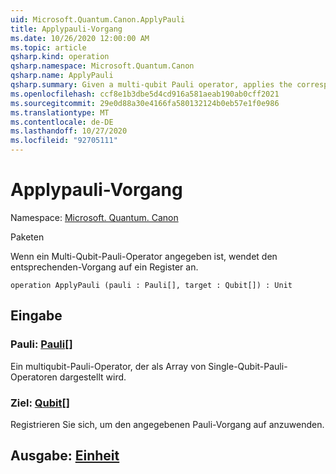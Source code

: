 ```yaml
---
uid: Microsoft.Quantum.Canon.ApplyPauli
title: Applypauli-Vorgang
ms.date: 10/26/2020 12:00:00 AM
ms.topic: article
qsharp.kind: operation
qsharp.namespace: Microsoft.Quantum.Canon
qsharp.name: ApplyPauli
qsharp.summary: Given a multi-qubit Pauli operator, applies the corresponding operation to a register.
ms.openlocfilehash: ccf8e1b3dbe5d4cd916a581aeab190ab0cff2021
ms.sourcegitcommit: 29e0d88a30e4166fa580132124b0eb57e1f0e986
ms.translationtype: MT
ms.contentlocale: de-DE
ms.lasthandoff: 10/27/2020
ms.locfileid: "92705111"
---
```

# <a name="applypauli-operation"></a>Applypauli-Vorgang

Namespace: [Microsoft. Quantum. Canon](xref:Microsoft.Quantum.Canon)

Paketen [](https://nuget.org/packages/)


Wenn ein Multi-Qubit-Pauli-Operator angegeben ist, wendet den entsprechenden-Vorgang auf ein Register an.

```qsharp
operation ApplyPauli (pauli : Pauli[], target : Qubit[]) : Unit
```


## <a name="input"></a>Eingabe

### <a name="pauli--pauli"></a>Pauli: [Pauli](xref:microsoft.quantum.lang-ref.pauli)[]

Ein multiqubit-Pauli-Operator, der als Array von Single-Qubit-Pauli-Operatoren dargestellt wird.


### <a name="target--qubit"></a>Ziel: [Qubit](xref:microsoft.quantum.lang-ref.qubit)[]

Registrieren Sie sich, um den angegebenen Pauli-Vorgang auf anzuwenden.



## <a name="output--unit"></a>Ausgabe: [Einheit](xref:microsoft.quantum.lang-ref.unit)

